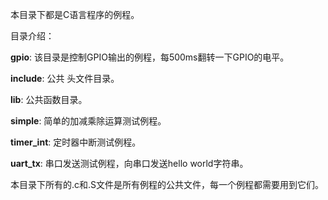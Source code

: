 本目录下都是C语言程序的例程。

目录介绍：

**gpio**: 该目录是控制GPIO输出的例程，每500ms翻转一下GPIO的电平。

**include**: 公共 头文件目录。

**lib**: 公共函数目录。

**simple**: 简单的加减乘除运算测试例程。

**timer_int**: 定时器中断测试例程。

**uart_tx**: 串口发送测试例程，向串口发送hello world字符串。

本目录下所有的.c和.S文件是所有例程的公共文件，每一个例程都需要用到它们。